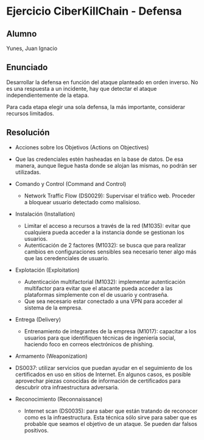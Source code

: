 # Ejercicio CiberKillChain - Defensa

## Alumno

Yunes, Juan Ignacio

## Enunciado

Desarrollar la defensa en función del ataque planteado en orden inverso. No es una respuesta a un incidente, hay que detectar el ataque independientemente de la etapa.

Para cada etapa elegir una sola defensa, la más importante, considerar recursos limitados.

## Resolución
 
 * Acciones sobre los Objetivos (Actions on Objectives)

  * Que las credenciales estén hasheadas en la base de datos. De esa manera, aunque llegue hasta donde se alojan las mismas, no podrán ser utilizadas.

* Comando y Control (Command and Control)

  * Network Traffic Flow (DS0029): Supervisar el tráfico web. Proceder a bloquear usuario detectado como malisioso.

* Instalación (Installation)

  * Limitar el acceso a recursos a través de la red (M1035): evitar que cualquiera pueda acceder a la instancia donde se gestionan los usuarios.
  * Autenticación de 2 factores (M1032): se busca que para realizar cambios en configuraciones sensibles sea necesario tener algo más que las ceredenciales de usuario.

* Explotación (Exploitation)

  * Autenticación multifactorial (M1032): implementar autenticación multifactor para evitar que el atacante pueda acceder a las plataformas simplemente con el de usuario y contraseña.
  * Que sea necesario estar conectado a una VPN para acceder al sistema de la empresa.

* Entrega (Delivery)
    
  * Entrenamiento de integrantes de la empresa (M1017): capacitar a los usuarios para que identifiquen técnicas de ingeniería social, haciendo foco en correos electrónicos de phishing.
 
 * Armamento (Weaponization)

  * DS0037: utilizar servicios que puedan ayudar en el seguimiento de los certificados en uso en sitios de Internet. En algunos casos, es posible aprovechar piezas conocidas de información de certificados para descubrir otra infraestructura adversaria.

* Reconocimiento (Reconnaissance)

  * Internet scan (DS0035): para saber que están tratando de reconocer como es la infraestructura. Esta técnica sólo sirve para saber que es probable que seamos el objetivo de un ataque. Se pueden dar falsos positivos.
